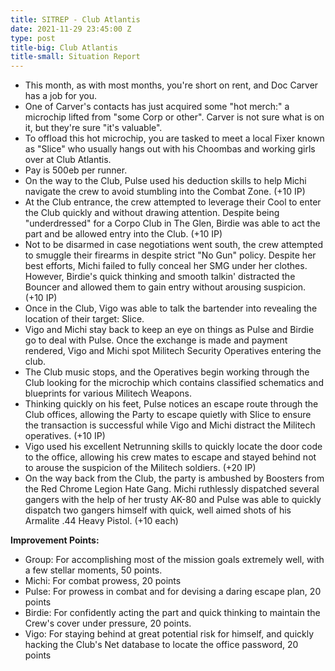 ```yaml
---
title: SITREP - Club Atlantis
date: 2021-11-29 23:45:00 Z
type: post
title-big: Club Atlantis
title-small: Situation Report
---
```


- This month, as with most months, you're short on rent, and Doc Carver has a job for you.
- One of Carver's contacts has just acquired some "hot merch:" a microchip lifted from "some Corp or other". Carver is not sure what is on it, but they're sure "it's valuable".
- To offload this hot microchip, you are tasked to meet a local Fixer known as "Slice" who usually hangs out with his Choombas and working girls over at Club Atlantis.
- Pay is 500eb per runner.
- On the way to the Club, Pulse used his deduction skills to help Michi navigate the crew to avoid stumbling into the Combat Zone. (+10 IP)
- At the Club entrance, the crew attempted to leverage their Cool to enter the Club quickly and without drawing attention. Despite being "underdressed" for a Corpo Club in The Glen, Birdie was able to act the part and be allowed entry into the Club. (+10 IP)
- Not to be disarmed in case negotiations went south, the crew attempted to smuggle their firearms in despite strict "No Gun" policy. Despite her best efforts, Michi failed to fully conceal her SMG under her clothes. However, Birdie's quick thinking and smooth talkin' distracted the Bouncer and allowed them to gain entry without arousing suspicion. (+10 IP)
- Once in the Club, Vigo was able to talk the bartender into revealing the location of their target: Slice.
- Vigo and Michi stay back to keep an eye on things as Pulse and Birdie go to deal with Pulse. Once the exchange is made and payment rendered, Vigo and Michi spot Militech Security Operatives entering the club.
- The Club music stops, and the Operatives begin working through the Club looking for the microchip which contains classified schematics and blueprints for various Militech Weapons.
- Thinking quickly on his feet, Pulse notices an escape route through the Club offices, allowing the Party to escape quietly with Slice to ensure the transaction is successful while Vigo and Michi distract the Militech operatives. (+10 IP)
- Vigo used his excellent Netrunning skills to quickly locate the door code to the office, allowing his crew mates to escape and stayed behind not to arouse the suspicion of the Militech soldiers. (+20 IP)
- On the way back from the Club, the party is ambushed by Boosters from the Red Chrome Legion Hate Gang. Michi ruthlessly dispatched several gangers with the help of her trusty AK-80 and Pulse was able to quickly dispatch two gangers himself with quick, well aimed shots of his Armalite .44 Heavy Pistol. (+10 each)

**Improvement Points:**
- Group: For accomplishing most of the mission goals extremely well, with a few stellar moments, 50 points.
- Michi: For combat prowess, 20 points
- Pulse: For prowess in combat and for devising a daring escape plan, 20 points
- Birdie: For confidently acting the part and quick thinking to maintain the Crew's cover under pressure, 20 points.
- Vigo: For staying behind at great potential risk for himself, and quickly hacking the Club's Net database to locate the office password, 20 points